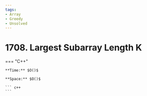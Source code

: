 ```yaml
---
tags:
- Array
- Greedy
- Unsolved
---
```



# 1708. Largest Subarray Length K

=== "C++"

    **Time:** $O()$

    **Space:** $O()$

    ``` c++
    ```